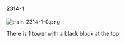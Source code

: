 #### 2314-1
![train-2314-1-0.png](https://github.com/lil-lab/nlvr/raw/master/nlvr/train/images/21/train-2314-1-0.png "train-2314-1-0.png")

There is 1 tower with a black block at the top